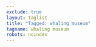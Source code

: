 ```yaml
---
exclude: true
layout: taglist
title: "Tagged: whaling museum"
tagname: whaling museum
robots: noindex
---
```

